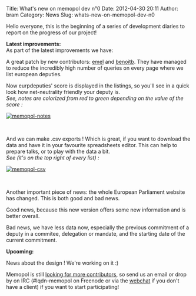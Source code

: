 Title: What's new on memopol dev n°0
Date: 2012-04-30 20:11
Author: bram
Category: News
Slug: whats-new-on-memopol-dev-n0

Hello everyone, this is the beginning of a series of development diaries
to report on the progress of our project!

**Latest improvements:**  
As part of the latest improvements we have:

A great patch by new contributors: [emel]() and
[benoitb](http://marmelune.net). They have managed to reduce the
incredibly high number of queries on every page where we list european
deputies.

Now eurpdeputies' score is displayed in the listings, so you'll see in a
quick look how net-neutrality friendly your deputy is.  
*See, notes are colorized from red to green depending on the value of
the score :*

[![](http://www.memopol.org/wp-content/uploads/2012/04/memopol-notes-300x116.png "memopol-notes")](http://www.memopol.org/wp-content/uploads/2012/04/memopol-notes.png)

 

And we can make .csv exports ! Which is great, if you want to download
the data and have it in your favourite spreadsheets editor. This can
help to prepare talks, or to play with the data a bit.  
*See (it's on the top right of every list) :*  

[![](http://www.memopol.org/wp-content/uploads/2012/04/memopol-csv-300x107.jpg "memopol-csv")](http://www.memopol.org/wp-content/uploads/2012/04/memopol-csv.jpg)

 

Another important piece of news: the whole European Parliament website
has changed. This is both good and bad news.

Good news, because this new version offers some new information and is
better overall.

Bad news, we have less data now, especially the previous commitment of a
deputy in a commitee, delegation or mandate, and the starting date of
the current commitment.

**Upcoming:**

News about the design ! We're working on it :)

Memopol is still [looking for more
contributors](http://www.memopol.org/faq/ "FAQ (en)"), so send us an
email or drop by on IRC (\#lqdn-memopol on Freenode or via the
[webchat](http://webchat.freenode.net) if you don't have a client) if
you want to start participating!
